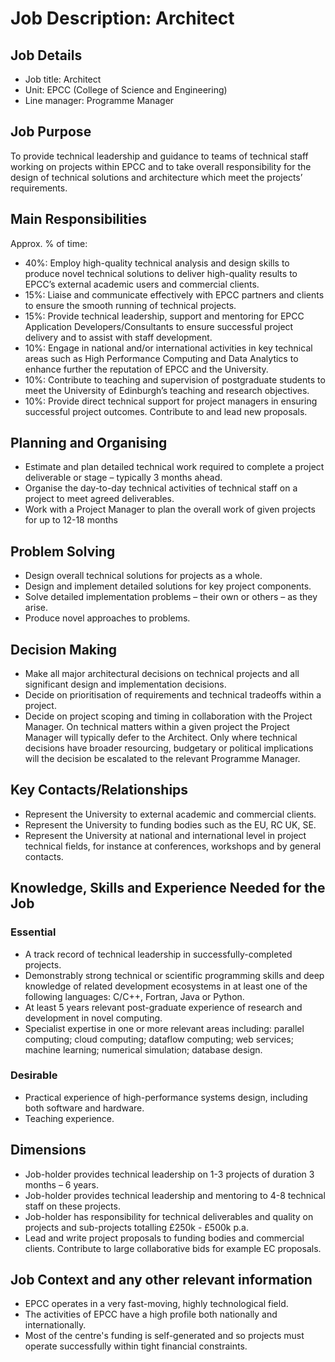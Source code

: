 # Job Description: Architect

## Job Details

   - Job title: Architect
   - Unit: EPCC (College of Science and Engineering)
   - Line manager: Programme Manager

## Job Purpose

To provide technical leadership and guidance to teams of technical staff working on projects within EPCC and to take overall responsibility for the design of technical solutions and architecture which meet the projects’ requirements.

## Main Responsibilities
Approx. % of time:

   - 40%: Employ high-quality technical analysis and design skills to produce novel technical solutions to deliver high-quality results to EPCC’s external academic users and commercial clients.
   - 15%: Liaise and communicate effectively with EPCC partners and clients to ensure the smooth running of technical projects.
   - 15%: Provide technical leadership, support and mentoring for EPCC Application Developers/Consultants to ensure successful project delivery and to assist with staff development.
   - 10%: Engage in national and/or international activities in key technical areas such as High Performance Computing and Data Analytics to enhance further the reputation of EPCC and the University.
   - 10%: Contribute to teaching and supervision of postgraduate students to meet the University of Edinburgh’s teaching and research objectives.
   - 10%: Provide direct technical support for project managers in ensuring successful project outcomes. Contribute to and lead new proposals.

## Planning and Organising

   - Estimate and plan detailed technical work required to complete a project deliverable or stage – typically 3 months ahead.
   - Organise the day-to-day technical activities of technical staff on a project to meet agreed deliverables.
   - Work with a Project Manager to plan the overall work of given projects for up to 12-18 months

## Problem Solving

   - Design overall technical solutions for projects as a whole.
   - Design and implement detailed solutions for key project components.
   - Solve detailed implementation problems – their own or others – as they arise.
   - Produce novel approaches to problems.

## Decision Making

   - Make all major architectural decisions on technical projects and all significant design and implementation decisions.
   - Decide on prioritisation of requirements and technical tradeoffs within a project.
   - Decide on project scoping and timing in collaboration with the Project Manager.  On technical matters within a given project the Project Manager will typically defer to the Architect.  Only where technical decisions have broader resourcing, budgetary or political implications will the decision be escalated to the relevant Programme Manager.

## Key Contacts/Relationships  

   - Represent the University to external academic and commercial clients.
   - Represent the University to funding bodies such as the EU, RC UK, SE.
   - Represent the University at national and international level in project technical fields, for instance at conferences, workshops and by general contacts.

## Knowledge, Skills and Experience Needed for the Job

### Essential

   - A track record of technical leadership in successfully-completed projects.
   - Demonstrably strong technical or scientific programming skills and deep knowledge of related development ecosystems in at least one of the following languages: C/C++, Fortran, Java or Python. 
   - At least 5 years relevant post-graduate experience of research and development in novel computing.
   - Specialist expertise in one or more relevant areas including: parallel computing; cloud computing; dataflow computing; web services; machine learning; numerical simulation; database design.

### Desirable

   - Practical experience of high-performance systems design, including both software and hardware.
   - Teaching experience. 

## Dimensions 

   - Job-holder provides technical leadership on 1-3 projects of duration 3 months – 6 years.
   - Job-holder provides technical leadership and mentoring to 4-8 technical staff on these projects.
   - Job-holder has responsibility for technical deliverables and quality on projects and sub-projects totalling £250k - £500k p.a.
   - Lead and write project proposals to funding bodies and commercial clients. Contribute to large collaborative bids for example EC proposals.

## Job Context and any other relevant information

   - EPCC operates in a very fast-moving, highly technological field. 
   - The activities of EPCC have a high profile both nationally and internationally. 
   - Most of the centre's funding is self-generated and so projects must operate successfully within tight financial constraints.

